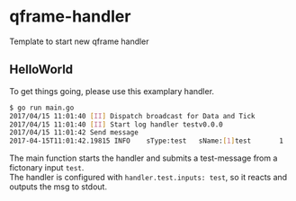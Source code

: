 # qframe-handler
Template to start new qframe handler

## HelloWorld

To get things going, please use this examplary handler.

```bash
$ go run main.go
2017/04/15 11:01:40 [II] Dispatch broadcast for Data and Tick
2017/04/15 11:01:40 [II] Start log handler testv0.0.0
2017/04/15 11:01:42 Send message
2017-04-15T11:01:42.19815 INFO    sType:test   sName:[1]test       1
```

The main function starts the handler and submits a test-message from a fictonary input `test`.<br>
The handler is configured with `handler.test.inputs: test`, so it reacts and outputs the msg to stdout.
